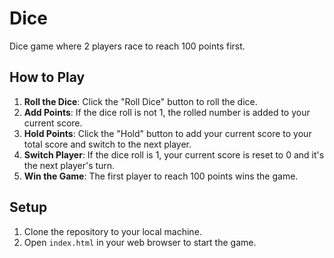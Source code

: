 # Dice

Dice game where 2 players race to reach 100 points first.

## How to Play

1. **Roll the Dice**: Click the "Roll Dice" button to roll the dice.
2. **Add Points**: If the dice roll is not 1, the rolled number is added to your current score.
3. **Hold Points**: Click the "Hold" button to add your current score to your total score and switch to the next player.
4. **Switch Player**: If the dice roll is 1, your current score is reset to 0 and it's the next player's turn.
5. **Win the Game**: The first player to reach 100 points wins the game.

## Setup

1. Clone the repository to your local machine.
2. Open `index.html` in your web browser to start the game.
